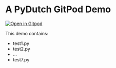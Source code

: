 # A PyDutch GitPod Demo

[![Open in Gitpod](https://gitpod.io/button/open-in-gitpod.svg)](https://gitpod.io/#https://github.com/JonathanVHoecke/PyDutch)

This demo contains:
- test1.py
- test2.py
- ...
- test7.py
